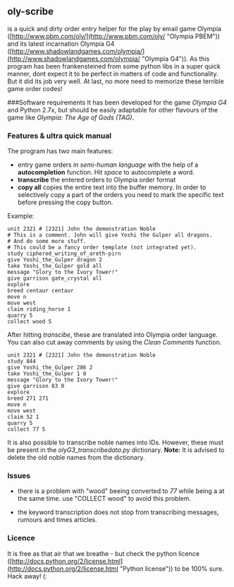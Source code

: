 ## oly-scribe

is a quick and dirty order entry helper for the play by email game Olympia ([http://www.pbm.com/oly/](http://www.pbm.com/oly/ "Olympia PBEM")) and its latest incarnation Olympia G4 ([http://www.shadowlandgames.com/olympia/](http://www.shadowlandgames.com/olympia/ "Olympia G4")). As this program has been frankensteined from some python libs in a super quick manner, dont expect it to be perfect in matters of code and functionality. But it did its job very well.  At last, no more need to memorize these terrible game order codes! 

###Software requirements
It has been developed for the game *Olympia G4* and Python 2.7x, but should be easily adaptable for other flavours of the game like *Olympia: The Age of Gods (TAG)*. 


### Features & ultra quick manual
The program has two main features: 

- entry game orders in *semi-human language* with the help of a **autocompletion** function. Hit *space* to autocomplete a word.
- **transcribe** the entered orders to Olympia order format 
- **copy all** copies the entire text into the buffer memory. In order to selectively copy a part of the orders you need to mark the specific text before pressing the copy button. 

Example: 

    unit 2321 # [2321] John the demonstration Noble
    # This is a comment. John will give Yoshi the Gulper all dragons. 
    # And do some more stuff.
    # This could be a fancy order template (not integrated yet).
    study ciphered_writing_of_areth-pirn
    give Yoshi_the_Gulper dragon 2
    take Yoshi_the_Gulper gold all 
    message "Glory to the Ivory Tower!" 
    give garrison gate_crystal all 
    explore 
    breed centaur centaur 
    move n
    move west 
    claim riding_horse 1
    quarry 5
    collect wood 5

After hitting *transcibe*, these are translated into Olympia order language. You can also cut away comments by using the *Clean Comments* function.

    unit 2321 # [2321] John the demonstration Noble 
    study 844 
    give Yoshi_the_Gulper 286 2 
    take Yoshi_the_Gulper 1 0 
    message "Glory to the Ivory Tower!" 
    give garrison 83 0 
    explore 
    breed 271 271 
    move n 
    move west 
    claim 52 1 
    quarry 5 
    collect 77 5  

It is also possible to transcribe noble names into IDs. However, these must be present in the *olyG3_transcribedata.py* dictionary. **Note:** It is advised to delete the old noble names from the dictionary.

### Issues

- there is a problem with "wood" beeing converted to *77* while being a at the same time. use "COLLECT wood" to avoid this problem.

- the keyword transcription does not stop from transcribing messages, rumours and times articles. 



### Licence 

It is free as that air that we breathe - but check the python licence ([http://docs.python.org/2/license.html](http://docs.python.org/2/license.html "Python license")) to be 100% sure. Hack away! (:

